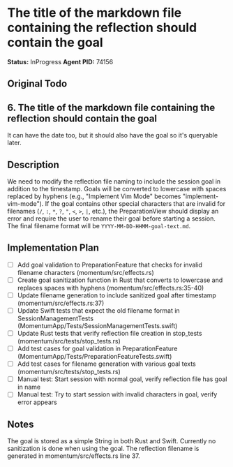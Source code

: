 # The title of the markdown file containing the reflection should contain the goal
**Status:** InProgress
**Agent PID:** 74156

## Original Todo
## 6. The title of the markdown file containing the reflection should contain the goal

It can have the date too, but it should also have the goal so it's queryable later.

## Description
We need to modify the reflection file naming to include the session goal in addition to the timestamp. Goals will be converted to lowercase with spaces replaced by hyphens (e.g., "Implement Vim Mode" becomes "implement-vim-mode"). If the goal contains other special characters that are invalid for filenames (`/`, `:`, `*`, `?`, `"`, `<`, `>`, `|`, etc.), the PreparationView should display an error and require the user to rename their goal before starting a session. The final filename format will be `YYYY-MM-DD-HHMM-goal-text.md`.

## Implementation Plan
- [ ] Add goal validation to PreparationFeature that checks for invalid filename characters (momentum/src/effects.rs)
- [ ] Create goal sanitization function in Rust that converts to lowercase and replaces spaces with hyphens (momentum/src/effects.rs:35-40)
- [ ] Update filename generation to include sanitized goal after timestamp (momentum/src/effects.rs:37)
- [ ] Update Swift tests that expect the old filename format in SessionManagementTests (MomentumApp/Tests/SessionManagementTests.swift)
- [ ] Update Rust tests that verify reflection file creation in stop_tests (momentum/src/tests/stop_tests.rs)
- [ ] Add test cases for goal validation in PreparationFeature (MomentumApp/Tests/PreparationFeatureTests.swift)
- [ ] Add test cases for filename generation with various goal texts (momentum/src/tests/stop_tests.rs)
- [ ] Manual test: Start session with normal goal, verify reflection file has goal in name
- [ ] Manual test: Try to start session with invalid characters in goal, verify error appears

## Notes
The goal is stored as a simple String in both Rust and Swift. Currently no sanitization is done when using the goal. The reflection filename is generated in momentum/src/effects.rs line 37.